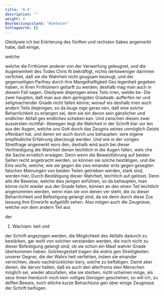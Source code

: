 ```yaml
---
title: '9.4'
description: ""
weight: 4
Bearbeitungsstand: "Rohdaten"
Schlagworte: {}
---
```

<!-- Seite 372 -->


Gleidywie ich bei Erörterung des fünften und rechsten Sabes angemerkt habe, daß einige,

welche
<!-- Seite 373 -->
 welche die Frrthümer anderer von der Verwerfung
 geleugnet, und die Augeineinheit des Todes Chris
fti bekräftigt, nichts dertoweniger darinnen verfchiet,
daß sie die Wahrheit nicht gnugsam bezeugt, und der
gegenseitigen Parthey durch ihre Mangelhaftigkeit Ges
legenheit gegeben haben, in ihren Frrthümern geitarft
zu werden; deshalb mag man auch in diesem Fall sagen.
Gleidywie diejenigen eines Teils irren, weldie be- Die zwer
haupten, daß man aus dem geringsten Gradwab: aufferfen
rer und seligmachender Gnade nicht fallen könne; worauf eis
deshalb irren auch andern Teils diejenigen, so da leugs nige geras
nen, daß eine solche Beharrlichkeit zu erlangen sei, dem sie ein
davon sein gänzlicher und endlicher Abfall ges endliches
scheben kan. Und zwischen diesen zwei äussersten nichtfal-
Abwegen liegt die Wahrheit in der Schrift klar vor len aus der
Augen, welche uns Gott durch das Zeugnis seines unmöglich
 Geists offenbart hat, und deren wir auch durch uns behaupten.
sere eigene empfindliche Erfahrung überzeugt werden.
Und wie in der vorigen Streitfrage angemerkt wors
den, deshalb wird auch bei dieser Vertheidigung die
Wahrheit denen leichtlich in die Augen fallen, wels
che die Sache ernstlich erwägen. Denn wenn die
Beweisführung auf beiden Seiten recht angebracht
werden, so können sie solche bestätigen, und die Eins
würfe, welche, wie sie gegen die zwo einander ents
 gegen gesegten falschen Meinungen von beiden
Teilen getrieben werden, stark sind, werden hier,
Durch Bestätigung dieser Wahrheit, leichtlich auf
gelóset. Denn alle die Beweise, welche dies
jenigen anführen, so da behaupten, man könne nicht
wieder aus der Gnade fallen, können an den einen
Teil leichtlich angenommen werden, wenn man sie
von denen ver steht, die zu dieser Beharrlichkeit und
Befestigung gelangt sind, da sie denn durch diese Zus
lassung ihre Einwürfe aufgelößt sehen. Also mögen
auch die Zeugnisse, welche von dem andern Teil aus

der

1. Wachiam: keit und
<!-- Seite 374 -->
der Schrift angezogen werden, die Möglichkeit des Abfalls dadurch zu bestärken, gar wohl von solchen verstanden werden, die noch nicht zu dieser Befestigung gelangt sind, ob sie schon ein Maaf wahrer Gnade überkommen haben. Solchergestalt tragen die widris gen Streitigkeiten unserer Gegner, die der Wahrs heit verfehlen, indem sie einander vernichten, desto nachdrücklicher bery, solche zu beftátigen. Damit aber denen, die darvor halten, daß es auch den allerfroms sten Menschen möglich sei, wieder abzufallen, ebe sie sterben, nicht scheinen möge, als seus ihnen hierdurch noch kein volliges Genügen geschehen; so will ich, zu deffen Beweis, noch etliche kurze Betrachtuns gen über einige Zeugnisse der Schrift beifügen.

